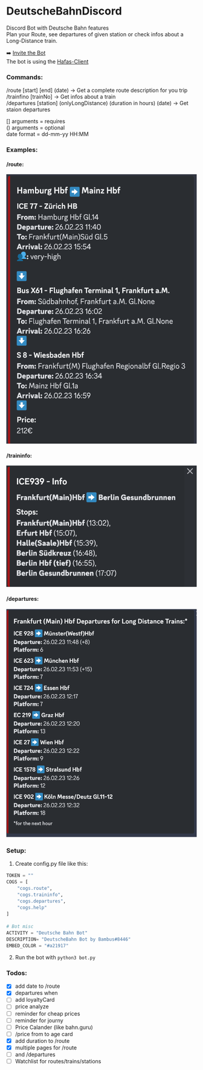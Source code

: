 # DeutscheBahnDiscord
Discord Bot with Deutsche Bahn features<br />
Plan your Route, see departures of given station or check infos about a Long-Distance train.<br />

➡️ [Invite the Bot](https://discord.com/api/oauth2/authorize?client_id=1079486233618677782&permissions=0&scope=bot%20applications.commands)
<br />
The bot is using the [Hafas-Client](https://github.com/public-transport/hafas-client) 


### Commands:
/route [start] [end] (date) -> Get a complete route description for you trip <br />
/trainfino [trainNo] -> Get infos about a train <br />
/departures [station] (onlyLongDistance) (duration in hours) (date) -> Get staion departures <br />

[] arguments = requires <br />
() arguments = optional <br />
date format = dd-mm-yy HH:MM <br />

### Examples:

#### /route:
![Route command example](/img/route.png "route example")

#### /traininfo:
![traininfo command example](/img/traininfo.png "traininfo example")

#### /departures:
![departures command example](/img/departures.png "departures example")

### Setup:
1. Create config.py file like this:
```python
TOKEN = ""
COGS = [
    "cogs.route",
    "cogs.traininfo",
    "cogs.departures",
    "cogs.help"
]

# Bot misc
ACTIVITY = "Deutsche Bahn Bot"
DESCRIPTION= "DeutscheBahn Bot by Bambus#8446"
EMBED_COLOR = "#a21917"
```
2. Run the bot with `python3 bot.py`

### Todos:
- [X] add date to /route
- [X] departures when
- [ ] add loyaltyCard 
- [ ] price analyze
- [ ] reminder for cheap prices
- [ ] reminder for journy 
- [ ] Price Calander (like bahn.guru)
- [ ] /price from to age card
- [X] add duration to /route
- [X] multiple pages for /route 
- [ ] and /departures
- [ ] Watchlist for routes/trains/stations